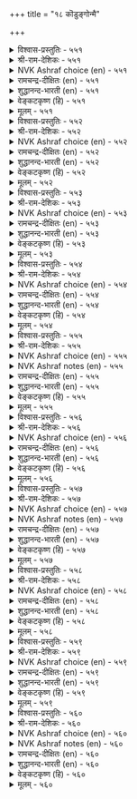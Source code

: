+++
title = "१८ कॊडुङ्गोन्मै"

+++


<details><summary>विश्वास-प्रस्तुतिः - ५५१</summary>

कॊलैमेऱ्कॊण् डारिऱ्कॊडिदे अलैमेऱ्कॊण्डु  
अल्लवै सॆय्दॊऴुगुम् वेन्दु।       ५५१
</details>

<details><summary>श्री-राम-देशिकः - ५५१</summary>

जनहिंसापरो राजा न्यायातीतपदानुगाः ।  
निर्घुणाद् घातकाच्चापि भुवि क्रूरतमो मतः ॥ ५५१॥
</details>

<details><summary>NVK Ashraf choice (en) - ५५१</summary>

०५५१
More malicious than a murderer is the king
Who rules with injustice and oppression.*
(Satguru Subramuniyaswami)
</details>

<details><summary>रामचन्द्र-दीक्षितः (en) - ५५१</summary>

551\. kolai mēṟkoṇṭāriṉ koṭitē-alai mēṟkoṇṭu  
allavai ceytu oḻukum vēntu.

551\. The unrighteous king who oppresses his subjects is more cruel than the one who leads the life of a murderer.  
</details>

<details><summary>शुद्धानन्द-भारती (en) - ५५१</summary>

1\. கொலைமேற்கொண் டாரிற் கொடிதே அலைமேற்கொண்டு  
அல்லவை செய்துஒழுகும் வேந்து.  
The unjust tyrant oppressor  
Is worse than cruel murderer.        551  
</details>

<details><summary>वेङ्कटकृष्ण (हि) - ५५१</summary>

551
हत्यारे से भी अधिक, वह राजा है क्रूर ।  
जो जन को हैरान कर, करे पाप भरपूर ॥
  </details>

<details><summary>मूलम् - ५५१</summary>

कॊलैमेऱ्कॊण् डारिऱ्कॊडिदे अलैमेऱ्कॊण्डु  
अल्लवै सॆय्दॊऴुगुम् वेन्दु।       ५५१
</details>

<details><summary>विश्वास-प्रस्तुतिः - ५५२</summary>

वेलॊडु निण्ड्रान् इडुवॆन् ऱदुबोलुम्  
कोलॊडु निण्ड्रान् इरवु।       ५५२
</details>

<details><summary>श्री-राम-देशिकः - ५५२</summary>

नीत्या पालयता राज्ञा प्रजाभ्यो वित्तयाचनम् ।  
चोरेण शूलिना पान्थात् वित्तचौर्यसमं मतम् ॥ ५५२॥
</details>

<details><summary>NVK Ashraf choice (en) - ५५२</summary>

०५५२
A tyrant taxing his subjects
Is like an armed dacoit extorting money. *
(K. Kannan)
</details>

<details><summary>रामचन्द्र-दीक्षितः (en) - ५५२</summary>

552\. vēloṭu niṉṟāṉ, ‘iṭu’ eṉṟatu pōlum-  
kōloṭu niṉṟāṉ iravu.

552\. The wielder of the sceptre asking for gifts, is like the spearman asking the way-farer ‘give.’  
</details>

<details><summary>शुद्धानन्द-भारती (en) - ५५२</summary>

2\. வேலொடு நின்றான் இடுஎன் றதுபோலும்  
கோலொடு நின்றான் இரவு.  
Sceptered tyrant exacting gold  
Is "give" of lanced robber bold.        552  
</details>

<details><summary>वेङ्कटकृष्ण (हि) - ५५२</summary>

552
भाला ले कर हो खड़े, डाकू की ज्यों माँग ।  
राजदण्डयुत की रही, त्यों भिक्षा की माँग ॥
  </details>

<details><summary>मूलम् - ५५२</summary>

वेलॊडु निण्ड्रान् इडुवॆन् ऱदुबोलुम्  
कोलॊडु निण्ड्रान् इरवु।       ५५२
</details>

<details><summary>विश्वास-प्रस्तुतिः - ५५३</summary>

नाडॊऱुम् नाडि मुऱैसॆय्या मन्नवन्  
नाडॊऱुम् नाडु कॆडुम्।       ५५३
</details>

<details><summary>श्री-राम-देशिकः - ५५३</summary>

देशे दिने दिने जाताननर्थान् विमृशन् नृपः ।  
परिहारमकुर्वाणः क्षीणराज्यः क्रमाद्भवेत् ॥ ५५३॥
</details>

<details><summary>NVK Ashraf choice (en) - ५५३</summary>

०५५३
A king who fails in his day today affairs
Loses his kingdom day by day.
(K. Kannan)
</details>

<details><summary>रामचन्द्र-दीक्षितः (en) - ५५३</summary>

553\. nāḷtoṟum nāṭi, muṟaiceyyā maṉṉavaṉ  
nāḷtoṟum nāṭu keṭum.

553\. That country will perish any day whose monarch does not administer justice day by day.  
</details>

<details><summary>शुद्धानन्द-भारती (en) - ५५३</summary>

3\. நாடொறும் நாடி முறைசெய்யா மன்னவன்  
நாடொறும் நாடு கெடும்.  
Spy wrongs daily and do justice  
Or day by day the realm decays.        553  
</details>

<details><summary>वेङ्कटकृष्ण (हि) - ५५३</summary>

553
दिन दिन नीति विचार कर, नृप न करे यदि राज ।  
ह्रासोन्मुख होता रहे, दिन दिन उसका राज ॥
  </details>

<details><summary>मूलम् - ५५३</summary>

नाडॊऱुम् नाडि मुऱैसॆय्या मन्नवन्  
नाडॊऱुम् नाडु कॆडुम्।       ५५३
</details>

<details><summary>विश्वास-प्रस्तुतिः - ५५४</summary>

कूऴुङ् गुडियुम् ऒरुङ्गिऴक्कुम् कोल्गोडिच्  
चूऴादु सॆय्युम् अरसु।       ५५४
</details>

<details><summary>श्री-राम-देशिकः - ५५४</summary>

भाव्यनर्थमनालोच्य न्याय्यमार्गविरोधतः ।  
भूपस्य रक्षतो वित्तं नश्येत् तेन प्रजा अपि ॥ ५५४॥
</details>

<details><summary>NVK Ashraf choice (en) - ५५४</summary>

०५५४
A thoughtless king who abuses his scepter
Will lose at once his wealth and subjects.
(P.S. Sundaram), ( Shuddhananda Bharatiar)
</details>

<details><summary>रामचन्द्र-दीक्षितः (en) - ५५४</summary>

554\. kūḻum kuṭiyum oruṅku iḻakkum-kōl kōṭi,  
cūḻātu, ceyyum aracu.

554\. That king who allows his sceptre to bend indiscriminately will lose his wealth together with his subjects.  
</details>

<details><summary>शुद्धानन्द-भारती (en) - ५५४</summary>

4\. கூழும் குடியும் ஒருங்கிழக்கும் கோல்கோடிச்  
சூழாது செய்யும் அரசு.  
The king shall wealth and subjects lose  
If his sceptre he dares abuse.        554  
</details>

<details><summary>वेङ्कटकृष्ण (हि) - ५५४</summary>

554
नीतिहीन शासन करे, बिन सोचे नरनाथ ।  
तो वह प्रजा व वित्त को, खो बैठे इक साथ ॥
  </details>

<details><summary>मूलम् - ५५४</summary>

कूऴुङ् गुडियुम् ऒरुङ्गिऴक्कुम् कोल्गोडिच्  
चूऴादु सॆय्युम् अरसु।       ५५४
</details>

<details><summary>विश्वास-प्रस्तुतिः - ५५५</summary>

अल्लऱ्पट्टु आट्रादु अऴुदगण् णीरण्ड्रे  
सॆल्वत्तैत् तेय्क्कुम् पडै       ५५५
</details>

<details><summary>श्री-राम-देशिकः - ५५५</summary>

अधर्मपालनोद्भूतक्लेशभाजां नुणां भुवि ।  
अश्रुपातः श्रियं राज्ञो नाशयेदायुधात्मना ॥ ५५५॥
</details>

<details><summary>NVK Ashraf choice (en) - ५५५</summary>

०५५५
It is the tears of those groaning under oppression
That wear out the prosperity of the king.
(V.V.S. Aiyar)
</details>

<details><summary>NVK Ashraf notes (en) - ५५५</summary>

५५५. The couplet is sometimes shown ending with a question mark. The phrase is "कण्णीरण्ड्रे" and not "कण्णीरण्ड्रो". A good abridgment of the verse is given by (K. Krishnaswamy & Vijaya Ramkumar): "The tears resulting from suffering caused by the king will be the cause of his undoing"
</details>

<details><summary>रामचन्द्र-दीक्षितः (en) - ५५५</summary>

555\. allaṟpaṭṭu, āṟṟātu, aḻuta kaṇṇīr aṉṟē-  
celvattait tēykkum paṭai.

555\. Are not the tears, shed as a result of oppression, the weapons which destroy the prosperity of the monarch?  
</details>

<details><summary>शुद्धानन्द-भारती (en) - ५५५</summary>

5\. அல்லற்பட்டு ஆற்றாது அழுதகண் ணீரன்றே  
செல்வத்தைத் தேய்க்கும் படை.  
Groaning tears caused by tyrant's sway  
File the royal wealth away.        555  
</details>

<details><summary>वेङ्कटकृष्ण (हि) - ५५५</summary>

555
उतपीड़ित जन रो पड़े, जब वेदना अपार ।  
श्री का नाशक शास्त्र है, क्या न नेत्र-जल-धार ॥
  </details>

<details><summary>मूलम् - ५५५</summary>

अल्लऱ्पट्टु आट्रादु अऴुदगण् णीरण्ड्रे  
सॆल्वत्तैत् तेय्क्कुम् पडै       ५५५
</details>

<details><summary>विश्वास-प्रस्तुतिः - ५५६</summary>

मन्नर्क्कु मन्नुदल् सॆङ्गोन्मै अह्दिण्ड्रेल्  
मन्नावाम् मन्नर्क् कॊळि।       ५५६
</details>

<details><summary>श्री-राम-देशिकः - ५५६</summary>

विन्दते सुस्थिरां कीर्ति भूपो धर्मेण पालयन् ।  
अनीत्या पालयन् राजा नष्टकीर्तिर्भविष्यति ॥ ५५६॥
</details>

<details><summary>NVK Ashraf choice (en) - ५५६</summary>

०५५६
Just rule stabilizes a king.
Lacking it his glory fades.
(P.S. Sundaram)
</details>

<details><summary>रामचन्द्र-दीक्षितः (en) - ५५६</summary>

556\. maṉṉarkku maṉṉutal ceṅkōṉmai; aḵtu iṉṟēl,  
maṉṉāvām, maṉṉarkku oḷi.

556\. Good Government makes one’s rule enduring. Where it is not found, his lustre will not last long?  
</details>

<details><summary>शुद्धानन्द-भारती (en) - ५५६</summary>

6\. மன்னர்க்கு மன்னுதல் செங்கோன்மை அஃதின்றேல்  
மன்னாவாம் மன்னர்க் கொளி.  
Glory endures by sceptre right  
Without it wanes the royal light.        556  
</details>

<details><summary>वेङ्कटकृष्ण (हि) - ५५६</summary>

556
नीतिपूर्ण शासन रखे, नृप का वश चिरकाल ।  
नीति न हो तो, भूप का, यश न रहे सब काल ॥
  </details>

<details><summary>मूलम् - ५५६</summary>

मन्नर्क्कु मन्नुदल् सॆङ्गोन्मै अह्दिण्ड्रेल्  
मन्नावाम् मन्नर्क् कॊळि।       ५५६
</details>

<details><summary>विश्वास-प्रस्तुतिः - ५५७</summary>

तुळियिन्मै ञालत्तिऱ्कु ऎट्रट्रे वेन्दन्  
अळियिन्मै वाऴुम् उयिर्क्कु।       ५५७
</details>

<details><summary>श्री-राम-देशिकः - ५५७</summary>

दयाधून्यमहीपालपाल्यमाननृणां स्थितम् ।  
वृष्टिहीनप्रदेशस्थजनास्थितिसमां विदुः ॥ ५५७॥
</details>

<details><summary>NVK Ashraf choice (en) - ५५७</summary>

०५५७
How fares the earth without rain?
So fares life under a ruthless king.
(P.S. Sundaram)
</details>

<details><summary>NVK Ashraf notes (en) - ५५७</summary>

५५७. Relationship between King and Rain has been emphasized by Valluvar in at least three places in Kural. In the very next verse ५५९ Valluvar says “If a king acts contrary to justice, monsoons fail and clouds shed no rain”. Only in the previous chapter on "Just Government" had he stated that "The king who rules according to the law never lacks rain and corn".
</details>

<details><summary>रामचन्द्र-दीक्षितः (en) - ५५७</summary>

557\. tuḷi iṉmai ñālattiṟku eṟṟu? aṟṟē, vēntaṉ  
aḷi iṉmai vāḻum uyirkku.

557\. The people who live under a graceless king suffer like the earth unvisited by drops of rain.  
</details>

<details><summary>शुद्धानन्द-भारती (en) - ५५७</summary>

7\. துளியின்மை ஞாலத்திற்கு எற்றற்றே வேந்தன்  
அளியின்மை வாழும் உயிர்க்கு.  
Dry like the earth without rainfall  
Is graceless king to creatures all.        557  
</details>

<details><summary>वेङ्कटकृष्ण (हि) - ५५७</summary>

557
अनावृष्टि से दुःख जो, पाती भूमि अतीव ।  
दयावृष्टि बिन भूप की, पाते हैं सब जिव ॥
  </details>

<details><summary>मूलम् - ५५७</summary>

तुळियिन्मै ञालत्तिऱ्कु ऎट्रट्रे वेन्दन्  
अळियिन्मै वाऴुम् उयिर्क्कु।       ५५७
</details>

<details><summary>विश्वास-प्रस्तुतिः - ५५८</summary>

इन्मैयिन् इन्नादु उडैमै मुऱैसॆय्या  
मन्नवन् कोऱ्कीऴ्प् पडिन्।       ५५८
</details>

<details><summary>श्री-राम-देशिकः - ५५८</summary>

धर्ममार्गं समुल्लङ्घ्य रक्षतः पृथिवीपतेः ।  
देशे सतां तु दारिद्र्यात् सम्पत्क्लेशाय कल्पते ॥ ५५८॥
</details>

<details><summary>NVK Ashraf choice (en) - ५५८</summary>

०५५८
Possessions are worse than poverty
Under the scepter of an unjust king.
(N.V.K. Ashraf), (P.S. Sundaram)
</details>

<details><summary>रामचन्द्र-दीक्षितः (en) - ५५८</summary>

558\. iṉmaiyiṉ iṉṉātu, uṭaimai-muṟai ceyyā  
maṉṉavaṉ kōṟkīḻp paṭiṉ.

558\. Where people possess a king, who does not enforce justice, wealth does not confer more happiness than poverty.  
</details>

<details><summary>शुद्धानन्द-भारती (en) - ५५८</summary>

8\. இன்மையின் இன்னாது உடைமை முறைசெய்யா  
மன்னவன் கோற்கீழ்ப் படின்.  
To have is worse than having not  
If ruler is unjust despot.        558  
</details>

<details><summary>वेङ्कटकृष्ण (हि) - ५५८</summary>

558
अति दुःखद है सधनता, रहने से धनहीन ।  
यदि अन्यायी राज के, रहना पड़े अधीन ॥
  </details>

<details><summary>मूलम् - ५५८</summary>

इन्मैयिन् इन्नादु उडैमै मुऱैसॆय्या  
मन्नवन् कोऱ्कीऴ्प् पडिन्।       ५५८
</details>

<details><summary>विश्वास-प्रस्तुतिः - ५५९</summary>

मुऱैगोडि मन्नवन् सॆय्यिन् उऱैगोडि  
ऒल्लादु वानम् पॆयल्।       ५५९
</details>

<details><summary>श्री-राम-देशिकः - ५५९</summary>

पयोधरा न वर्षन्ति काले वृष्टिश्च निष्फला ।  
धर्म्य पन्थानमुल्लङ्घ्य नृपे शासति मेदिनीम् ॥ ५५९॥
</details>

<details><summary>NVK Ashraf choice (en) - ५५९</summary>

०५५९
If a king acts contrary to justice,
Monsoons fail and clouds shed no rain.
(W.H. Drew and J. Lazarus), (N.V.K. Ashraf)
</details>

<details><summary>रामचन्द्र-दीक्षितः (en) - ५५९</summary>

559\. muṟai kōṭi maṉṉavaṉ ceyyiṉ, uṟai kōṭi  
ollātu, vāṉam peyal.

559\. Were the king to rule unjustly, the Heavens would withhold rains?  
</details>

<details><summary>शुद्धानन्द-भारती (en) - ५५९</summary>

9\. முறைகோடி மன்னவன் செய்யின் உறைகோடி  
ஒல்லாது வானம் பெயல்.  
The sky withdraws season's shower  
If the king misuses his power.        559  
</details>

<details><summary>वेङ्कटकृष्ण (हि) - ५५९</summary>

559
यदि राजा शासन करे, राजधर्म से चूक ।  
पानी बरसेगा नहीं, ऋतु में बादल चूक ॥
  </details>

<details><summary>मूलम् - ५५९</summary>

मुऱैगोडि मन्नवन् सॆय्यिन् उऱैगोडि  
ऒल्लादु वानम् पॆयल्।       ५५९
</details>

<details><summary>विश्वास-प्रस्तुतिः - ५६०</summary>

आबयन् कुण्ड्रुम् अऱुदॊऴिलोर् नूल्मऱप्पर्  
कावलन् कावान् ऎनिन्।       ५६०
</details>

<details><summary>श्री-राम-देशिकः - ५६०</summary>

अरक्षति भुवं भूपे पथा न्यायानुरोधिना ।  
विप्राः क्षुतिं विस्मरेयुः न दद्युः पशवः पयः ॥ ५६०॥
</details>

<details><summary>NVK Ashraf choice (en) - ५६०</summary>

०५६०
Cows yield less and priests forget their hymns
If the protector fails to protect. *
(P.S. Sundaram)
</details>

<details><summary>NVK Ashraf notes (en) - ५६०</summary>

५६०. "अऱुदॊऴिलोर्" here has been taken to mean priests. "Brahmins are they who perform the six duties" says Tirumandiram [२२४]. While commenting on this mantra, translator B. Natarajan mentions that the six duties of a Brahmin are: To learn, to instruct, to give alms, to receive gifts, to perform sacrifice and to persuade other to perform sacrifices. 
</details>

<details><summary>रामचन्द्र-दीक्षितः (en) - ५६०</summary>

560\. ā payaṉ kuṉṟum; aṟutoḻilōr nūl maṟappar;-  
kāvalaṉ kāvāṉ eṉiṉ.

560\. If the protecting monarch fails in his duties, the yield of cows will diminish and Brahmans with their six duties will forget their Vedas.  
</details>

<details><summary>शुद्धानन्द-भारती (en) - ५६०</summary>

10\. ஆபயன் குன்றும் அறுதொழிலோர் நூல்மறப்பர்  
காவலன் காவான் எனின்.  
The *six-functioned forget their lore  
Cows give less if kings guard no more.         560  
</details>

<details><summary>वेङ्कटकृष्ण (हि) - ५६०</summary>

560
षटकर्मी को स्मृति नहीं, दूध न देगी गाय ।  
यदि जन-रक्षक भूप से, रक्षा की नहिं जाय ॥
  </details>

<details><summary>मूलम् - ५६०</summary>

आबयन् कुण्ड्रुम् अऱुदॊऴिलोर् नूल्मऱप्पर्  
कावलन् कावान् ऎनिन्।       ५६०
</details>
